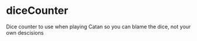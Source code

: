 # diceCounter
Dice counter to use when playing Catan so you can blame the dice, not your own descisions
